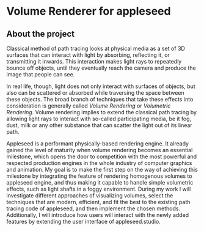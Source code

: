 # Volume Renderer for appleseed

## About the project
Classical method of path tracing looks at physical media as a set of 3D surfaces that can interact with light by absorbing, 
reflecting it, or transmitting it inwards. This interaction makes light rays to repeatedly bounce off objects, until they 
eventually reach the camera and produce the image that people can see.

In real life, though, light does not only interact with surfaces of objects, but also can be scattered or absorbed while traversing 
the space between these objects. The broad branch of techniques that take these effects into consideration is generally called 
_Volume Rendering_ or _Volumetric Rendering_. Volume rendering implies to extend the classical path tracing by allowing light rays 
to interact with so-called participating media, be it fog, dust, milk or any other substance that can scatter the light out of its 
linear path.

Appleseed is a performant physically-based rendering engine. It already gained the level of maturity when volume rendering becomes 
an essential milestone, which opens the door to competition with the most powerful and respected production engines in the whole 
industry of computer graphics and animation. My goal is to make the first step on the way of achieving this milestone by 
integrating the feature of rendering homogenous volumes to appleseed engine, and thus making it capable to handle simple volumetric 
effects, such as light shafts in a foggy environment. During my work I will investigate different approaches of visualizing volumes, 
select the techniques that are modern, efficient, and fit the best to the existing path tracing code of appleseed, and then 
implement the chosen methods. Additionally, I will introduce how users will interact with the newly added features by extending the 
user interface of appleseed.studio.
